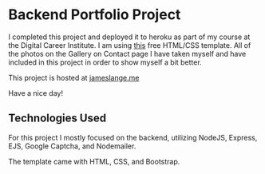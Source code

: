 # Backend Portfolio Project

I completed this project and deployed it to heroku as part of my course at the Digital Career Institute. I am using [this](https://www.free-css.com/free-css-templates/page237/neuron) free HTML/CSS template. All of the photos on the Gallery on Contact page I have taken myself and have included in this project in order to show myself a bit better.

This project is hosted at [jameslange.me](www.jameslange.me)

Have a nice day!

## Technologies Used

For this project I mostly focused on the backend, utilizing NodeJS, Express, EJS, Google Captcha, and Nodemailer.

The template came with HTML, CSS, and Bootstrap.

